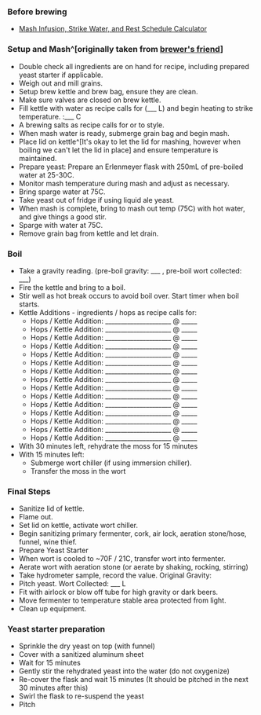
### Before brewing

* [Mash Infusion, Strike Water, and Rest Schedule Calculator](https://www.brewersfriend.com/mash/)

### Setup and Mash^[originally taken from [brewer's friend](https://cdn2.brewersfriend.com/brewersfriend_checklist_BIAB.pdf)]

* Double check all ingredients are on hand for recipe, including prepared yeast starter if applicable.
* Weigh out and mill grains.
* Setup brew kettle and brew bag, ensure they are clean.
* Make sure valves are closed on brew kettle.
* Fill kettle with water as recipe calls for (\_\_\_ L) and begin heating to strike temperature. :___ C
* A brewing salts as recipe calls for or to style.
* When mash water is ready, submerge grain bag and begin mash.
* Place lid on kettle^[It's okay to let the lid for mashing, however when boiling we can't let the lid in place] and ensure temperature is maintained.
* Prepare yeast: Prepare an Erlenmeyer flask with 250mL of pre-boiled water at 25-30C.
* Monitor mash temperature during mash and adjust as necessary.
* Bring sparge water at 75C.
* Take yeast out of fridge if using liquid ale yeast.
* When mash is complete, bring to mash out temp (75C) with hot water, and give things a good stir.
* Sparge with water at 75C.
* Remove grain bag from kettle and let drain.

### Boil

* Take a gravity reading. (pre-boil gravity: \_\_\_ , pre-boil wort collected: \_\_\_)
* Fire the kettle and bring to a boil.
* Stir well as hot break occurs to avoid boil over. Start timer when boil starts.
* Kettle Additions - ingredients / hops as recipe calls for:
  * Hops / Kettle Addition: _____________________ @ _____
  * Hops / Kettle Addition: _____________________ @ _____
  * Hops / Kettle Addition: _____________________ @ _____
  * Hops / Kettle Addition: _____________________ @ _____
  * Hops / Kettle Addition: _____________________ @ _____
  * Hops / Kettle Addition: _____________________ @ _____
  * Hops / Kettle Addition: _____________________ @ _____
  * Hops / Kettle Addition: _____________________ @ _____
  * Hops / Kettle Addition: _____________________ @ _____
  * Hops / Kettle Addition: _____________________ @ _____
  * Hops / Kettle Addition: _____________________ @ _____
  * Hops / Kettle Addition: _____________________ @ _____
  * Hops / Kettle Addition: _____________________ @ _____
  * Hops / Kettle Addition: _____________________ @ _____
  * Hops / Kettle Addition: _____________________ @ _____
* With 30 minutes left, rehydrate the moss for 15 minutes
* With 15 minutes left:
  * Submerge wort chiller (if using immersion chiller).
  * Transfer the moss in the wort


### Final Steps
* Sanitize lid of kettle.
* Flame out.
* Set lid on kettle, activate wort chiller.
* Begin sanitizing primary fermenter, cork, air lock, aeration stone/hose, funnel, wine thief.
* Prepare Yeast Starter
* When wort is cooled to ~70F / 21C, transfer wort into fermenter.
* Aerate wort with aeration stone (or aerate by shaking, rocking, stirring)
* Take hydrometer sample, record the value. Original Gravity: 
* Pitch yeast. Wort Collected: \_\_\_ L
* Fit with airlock or blow off tube for high gravity or dark beers.
* Move fermenter to temperature stable area protected from light.
* Clean up equipment.

### Yeast starter preparation 

* Sprinkle the dry yeast on top (with funnel)
* Cover with a sanitized aluminum sheet
* Wait for 15 minutes
* Gently stir the rehydrated yeast into the water (do not oxygenize)
* Re-cover the flask and wait 15 minutes (It should be pitched in the next 30 minutes after this)
* Swirl the flask to re-suspend the yeast
* Pitch

